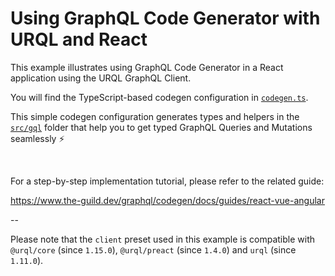 # Using GraphQL Code Generator with URQL and React

This example illustrates using GraphQL Code Generator in a React application using the URQL GraphQL Client.

You will find the TypeScript-based codegen configuration in [`codegen.ts`](./codegen.ts).

This simple codegen configuration generates types and helpers in the [`src/gql`](./src/gql/) folder that help you to get typed GraphQL Queries and Mutations seamlessly ⚡️

<br />

For a step-by-step implementation tutorial, please refer to the related guide:

https://www.the-guild.dev/graphql/codegen/docs/guides/react-vue-angular

--

Please note that the `client` preset used in this example is compatible with `@urql/core` (since `1.15.0`), `@urql/preact` (since `1.4.0`) and `urql` (since `1.11.0`).
